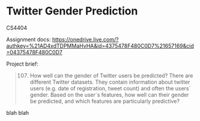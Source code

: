 # Twitter Gender Prediction
CS4404

Assignment docs: https://onedrive.live.com/?authkey=%21AD4xdTDPMMaHvHA&id=4375478F480C0D7%21657169&cid=04375478F480C0D7

Project brief:

> 107. How well can the gender of Twitter users be predicted?
> There are different Twitter datasets. They contain information about twitter users (e.g. date of registration, tweet count) and often the users´ gender. Based on the user´s features, how well can their gender be predicted, and which features are particularly predictive?


blah blah